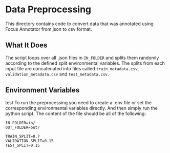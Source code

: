 # Data Preprocessing

This directory contains code to convert data that was annotated using Focus Annotator from json to csv format. 

## What It Does

The script loops over all .json files in `IN_FOLDER` and splits them randomly according to the defined split environmental variables. The splits from each input file are concatenated into files called `train_metadata.csv`, `validation_metadata.csv` and `test_metadata.csv`.


## Environment Variables
 test
To run the preprocessing you need to create a .env file or set the corresponding environmental variables directly. And then simply run the python script.
The content of the file should be all of the following:

```
IN_FOLDER=in/
OUT_FOLDER=out/

TRAIN_SPLIT=0.7
VALIDATION_SPLIT=0.15
TEST_SPLIT=0.15
```

